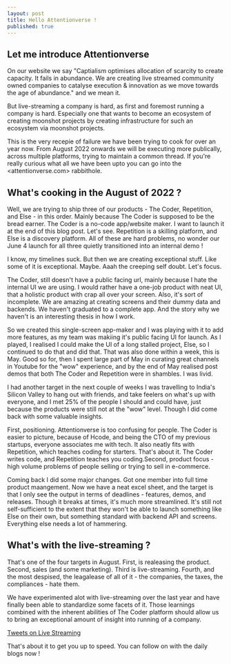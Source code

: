 ```yaml
---
layout: post
title: Hello Attentionverse !
published: true
---
```

## Let me introduce Attentionverse 

On our website we say "Captialism optimises allocation of scarcity to create capacity. It fails in abundance. We are creating live streamed community owned companies to catalyse execution & innovation as we move towards the age of abundance." and we mean it. 

But live-streaming a company is hard, as first and foremost running a company is hard. Especially one that wants to become an ecosystem of creating moonshot projects by creating infrastructure for such an ecosystem via moonshot projects. 

This is the very recepie of failure we have been trying to cook for over an year now. From August 2022 onwards we will be executing more publically, across multiple platforms, trying to maintain a common thread. If you're really curious what all we have been upto you can go into the <attentionverse.com> rabbithole.


## What's cooking in the August of 2022 ?

Well, we are trying to ship three of our products - The Coder, Repetition, and Else - in this order. Mainly because The Coder is supposed to be the bread earner. The Coder is a no-code app/website maker. I want to launch it at the end of this blog post. Let's see. Repetition is a skilling platform, and Else is a discovery platform. All of these are hard problems, no wonder our June 4 launch for all three quietly transitioned into an internal demo !

I know, my timelines suck. But then we are creating exceptional stuff. Like some of it is exceptional. Maybe. Aaah the creeping self doubt. Let's focus.

The Coder, still doesn't have a public facing url, mainly because I hate the internal UI we are using. I would rather have a one-job product with neat UI, that a holistic product with crap all over your screen. Also, it's sort of incomplete. We are amazing at creating screens and their dummy data and backends. We haven't graduated to a complete app. And the story why we haven't is an interesting thesis in how I work. 

So we created this single-screen app-maker and I was playing with it to add more features, as my team was makiing it's public facing UI for launch. As I played, I realised I could make the UI of a long stalled project, Else, so I continued to do that and did that. That was also done within a week, this is May. Good so for, then I spent large part of May in curating great channels in Youtube for the "wow" experience, and by the end of May realised post demos that both The Coder and Repetition were in shambles. I was livid.

I had another target in the next couple of weeks I was travelling to India's Silicon Valley to hang out with friends, and take feelers on what's up with everyone, and I met 25% of the people I should and could have, just because the products were still not at the "wow" level. Though I did come back with some valuable insights. 

First, positioning. Attentionverse is too confusing for people. The Coder is easier to picture, because of Hcode, and being the CTO of my previous startups, everyone associates me with tech. It also neatly fits with Repetition, which teaches coding for starters. That's about it. The Coder writes code, and Repetition teaches you coding.Second, product focus - high volume problems of people selling or trying to sell in e-commerce.

Coming back I did some major changes. Got one member into full time product maangement. Now we have a neat excel sheet, and the target is that I only see the output in terms of deadlines - features, demos, and releases. Though it breaks at times, it's much more streamlined. It's still not self-sufficient to the extent that they won't be able to launch something like Else on their own, but something standard with backend API and screens. Everything else needs a lot of hammering. 

## What's with the live-streaming ?

That's one of the four targets in August. First, is realeasing the product. Second, sales (and some marketing). Third is live-streaming. Fourth, and the most despised, the leagalease of all of it - the companies, the taxes, the compliances - hate them.

We have experimented alot with live-streaming over the last year and have finally been able to standardize some facets of it. Those learnings combined with the inherent abilities of The Coder platform should allow us to bring an exceptional amount of insight into running of a company.

[Tweets on Live Streaming](https://twitter.com/attentionverse/status/1515031908379287552)

That's about it to get you up to speed. You can follow on with the daily blogs now !
